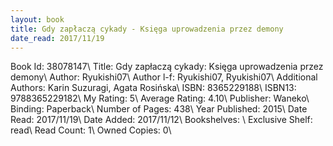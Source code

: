 ```yaml
---
layout: book
title: Gdy zapłaczą cykady - Księga uprowadzenia przez demony
date_read: 2017/11/19
---
```


Book Id: 38078147\ 
Title: Gdy zapłaczą cykady: Księga uprowadzenia przez demony\ 
Author: Ryukishi07\ 
Author l-f: Ryukishi07, Ryukishi07\ 
Additional Authors: Karin Suzuragi, Agata Rosińska\ 
ISBN: 8365229188\ 
ISBN13: 9788365229182\ 
My Rating: 5\ 
Average Rating: 4.10\ 
Publisher: Waneko\ 
Binding: Paperback\ 
Number of Pages: 438\ 
Year Published: 2015\ 
Date Read: 2017/11/19\ 
Date Added: 2017/11/12\ 
Bookshelves: \ 
Exclusive Shelf: read\ 
Read Count: 1\ 
Owned Copies: 0\ 

